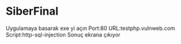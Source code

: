 # SiberFinal
Uygulamaya basarak exe yi açın
Port:80
URL:testphp.vulnweb.com
Script:http-sql-injection
Sonuç ekrana çıkıyor
